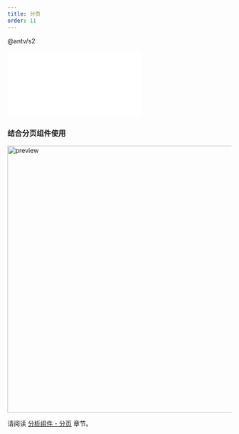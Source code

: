 ```yaml
---
title: 分页
order: 11
---
```


<Badge>@antv/s2</Badge>

<embed src="@/docs/common/pagination.zh.md"></embed>

### 结合分页组件使用

<img src="https://gw.alipayobjects.com/zos/antfincdn/LVw2QOvjgW/b1563a7b-4070-4d61-a18b-6558e2c5b27b.png" width="600"  alt="preview" />

请阅读 [分析组件 - 分页](/manual/advanced/analysis/pagination) 章节。
